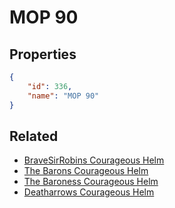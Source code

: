 # MOP 90

<no description available>

## Properties

```json
{
    "id": 336,
    "name": "MOP 90"
}
```

## Related

- [BraveSirRobins Courageous Helm](../items/20004-bravesirrobins-courageous-helm.md)
- [The Barons Courageous Helm](../items/20005-the-barons-courageous-helm.md)
- [The Baroness Courageous Helm](../items/20006-the-baroness-courageous-helm.md)
- [Deatharrows Courageous Helm](../items/20007-deatharrows-courageous-helm.md)

